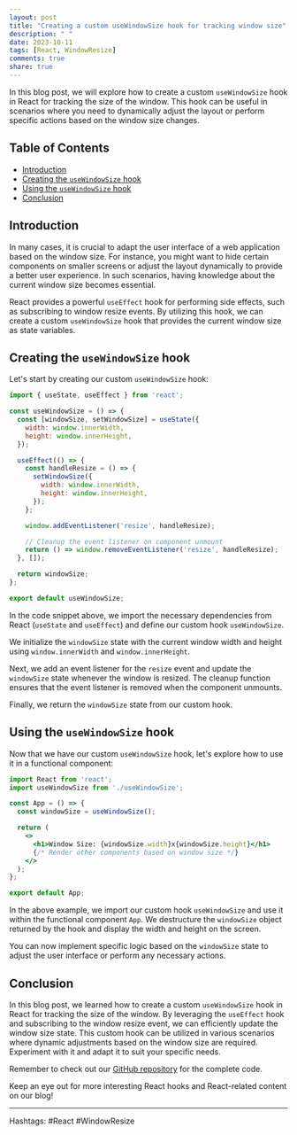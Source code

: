 ```yaml
---
layout: post
title: "Creating a custom useWindowSize hook for tracking window size"
description: " "
date: 2023-10-11
tags: [React, WindowResize]
comments: true
share: true
---
```


In this blog post, we will explore how to create a custom `useWindowSize` hook in React for tracking the size of the window. This hook can be useful in scenarios where you need to dynamically adjust the layout or perform specific actions based on the window size changes.

## Table of Contents
- [Introduction](#introduction)
- [Creating the `useWindowSize` hook](#creating-the-usewindowsize-hook)
- [Using the `useWindowSize` hook](#using-the-usewindowsize-hook)
- [Conclusion](#conclusion)

## Introduction
In many cases, it is crucial to adapt the user interface of a web application based on the window size. For instance, you might want to hide certain components on smaller screens or adjust the layout dynamically to provide a better user experience. In such scenarios, having knowledge about the current window size becomes essential.

React provides a powerful `useEffect` hook for performing side effects, such as subscribing to window resize events. By utilizing this hook, we can create a custom `useWindowSize` hook that provides the current window size as state variables.

## Creating the `useWindowSize` hook
Let's start by creating our custom `useWindowSize` hook:

```jsx
import { useState, useEffect } from 'react';

const useWindowSize = () => {
  const [windowSize, setWindowSize] = useState({
    width: window.innerWidth,
    height: window.innerHeight,
  });

  useEffect(() => {
    const handleResize = () => {
      setWindowSize({
        width: window.innerWidth,
        height: window.innerHeight,
      });
    };

    window.addEventListener('resize', handleResize);

    // Cleanup the event listener on component unmount
    return () => window.removeEventListener('resize', handleResize);
  }, []);

  return windowSize;
};

export default useWindowSize;
```

In the code snippet above, we import the necessary dependencies from React (`useState` and `useEffect`) and define our custom hook `useWindowSize`. 

We initialize the `windowSize` state with the current window width and height using `window.innerWidth` and `window.innerHeight`. 

Next, we add an event listener for the `resize` event and update the `windowSize` state whenever the window is resized. The cleanup function ensures that the event listener is removed when the component unmounts.

Finally, we return the `windowSize` state from our custom hook.

## Using the `useWindowSize` hook
Now that we have our custom `useWindowSize` hook, let's explore how to use it in a functional component:

```jsx
import React from 'react';
import useWindowSize from './useWindowSize';

const App = () => {
  const windowSize = useWindowSize();

  return (
    <>
      <h1>Window Size: {windowSize.width}x{windowSize.height}</h1>
      {/* Render other components based on window size */}
    </>
  );
};

export default App;
```

In the above example, we import our custom hook `useWindowSize` and use it within the functional component `App`. We destructure the `windowSize` object returned by the hook and display the width and height on the screen. 

You can now implement specific logic based on the `windowSize` state to adjust the user interface or perform any necessary actions.

## Conclusion
In this blog post, we learned how to create a custom `useWindowSize` hook in React for tracking the size of the window. By leveraging the `useEffect` hook and subscribing to the window resize event, we can efficiently update the window size state. This custom hook can be utilized in various scenarios where dynamic adjustments based on the window size are required. Experiment with it and adapt it to suit your specific needs.

Remember to check out our [GitHub repository](https://github.com/example) for the complete code. 

Keep an eye out for more interesting React hooks and React-related content on our blog!

---

Hashtags: #React #WindowResize